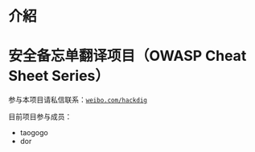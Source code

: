 # 介紹

# 安全备忘单翻译项目（OWASP Cheat Sheet Series）

参与本项目请私信联系：[`weibo.com/hackdig`](http://weibo.com/hackdig)

目前项目参与成员：

*   taogogo
*   dor